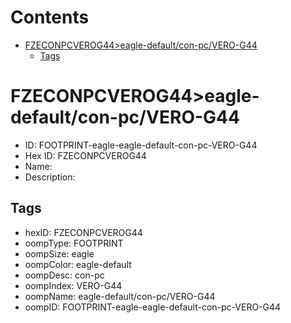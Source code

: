 



Contents
========

* [FZECONPCVEROG44>eagle-default/con-pc/VERO-G44](#fzeconpcverog44eagle-defaultcon-pcvero-g44)
	* [Tags](#tags)

# FZECONPCVEROG44>eagle-default/con-pc/VERO-G44

- ID: FOOTPRINT-eagle-eagle-default-con-pc-VERO-G44
- Hex ID: FZECONPCVEROG44
- Name: 
- Description: 

## Tags

- hexID: FZECONPCVEROG44
- oompType: FOOTPRINT
- oompSize: eagle
- oompColor: eagle-default
- oompDesc: con-pc
- oompIndex: VERO-G44
- oompName: eagle-default/con-pc/VERO-G44
- oompID: FOOTPRINT-eagle-eagle-default-con-pc-VERO-G44
